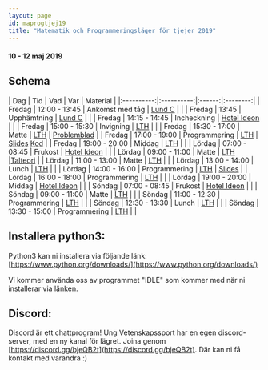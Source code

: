 ```yaml
---
layout: page
id: maprogtjej19
title: "Matematik och Programmeringsläger för tjejer 2019"
---
```


#### 10 - 12 maj 2019

## Schema

| Dag        | Tid       | Vad   | Var     | Material |
|:----------:|:----------:|:------:|:--------:|
| Fredag | 12:00 - 13:45 | Ankomst med tåg | [Lund C](https://goo.gl/maps/e2wLFsP6aU9Vwi2y9) | |
| Fredag | 13:45         | Upphämtning | [Lund C](https://goo.gl/maps/e2wLFsP6aU9Vwi2y9) | |
| Fredag | 14:15 - 14:45 | Incheckning | [Hotel Ideon](https://goo.gl/maps/dWF3aWSMbTYYaRqYA) | |
| Fredag | 15:00 - 15:30 | Invigning | [LTH](https://goo.gl/maps/xfdAj8oKQwieeJtTA) | |
| Fredag | 15:30 - 17:00 | Matte | [LTH](https://goo.gl/maps/xfdAj8oKQwieeJtTA) | [Problemblad](/assets/201905/Problemlosning-Forelasning-1.pdf) |
| Fredag | 17:00 - 19:00 | Programmering | [LTH](https://goo.gl/maps/xfdAj8oKQwieeJtTA) | [Slides](https://docs.google.com/presentation/d/1cny5LYP0HtL2TGslr_ZBUxCxvYSomZDTQLzeh7Ap5S0/edit?usp=sharing) [Kod](/events/maprogtjej19/prog1_gr1) |
| Fredag | 19:00 - 20:00 | Middag | [LTH](https://goo.gl/maps/xfdAj8oKQwieeJtTA) | |
| Lördag | 07:00 - 08:45 | Frukost | [Hotel Ideon](https://goo.gl/maps/dWF3aWSMbTYYaRqYA) | |
| Lördag | 09:00 - 11:00 | Matte | [LTH](https://goo.gl/maps/xfdAj8oKQwieeJtTA) |[Talteori](/assets/201905/Problemblad-Talteori-1.pdf) |
| Lördag | 11:00 - 13:00 | Matte | [LTH](https://goo.gl/maps/xfdAj8oKQwieeJtTA) | |
| Lördag | 13:00 - 14:00 | Lunch | [LTH](https://goo.gl/maps/xfdAj8oKQwieeJtTA) | |
| Lördag | 14:00 - 16:00 | Programmering | [LTH](https://goo.gl/maps/xfdAj8oKQwieeJtTA) | [Slides](https://docs.google.com/presentation/d/16ZqnIzlDkZx3UAWqDgBsVOU8wsGIR382HlvH6vKCdek/edit#slide=id.g59f92b25c4_0_207) |
| Lördag | 16:00 - 18:00 | Programmering | [LTH](https://goo.gl/maps/xfdAj8oKQwieeJtTA) | |
| Lördag | 19:00 - 20:00 | Middag | [Hotel Ideon](https://goo.gl/maps/dWF3aWSMbTYYaRqYA) | |
| Söndag | 07:00 - 08:45 | Frukost | [Hotel Ideon](https://goo.gl/maps/dWF3aWSMbTYYaRqYA) | |
| Söndag | 09:00 - 11:00 | Matte | [LTH](https://goo.gl/maps/xfdAj8oKQwieeJtTA) | |
| Söndag | 11:00 - 12:30 | Programmering | [LTH](https://goo.gl/maps/xfdAj8oKQwieeJtTA) | |
| Söndag | 12:30 - 13:30 | Lunch | [LTH](https://goo.gl/maps/xfdAj8oKQwieeJtTA) | |
| Söndag | 13:30 - 15:00 | Programmering | [LTH](https://goo.gl/maps/xfdAj8oKQwieeJtTA) | |

## Installera python3:
Python3 kan ni installera via följande länk:
[https://www.python.org/downloads/](https://www.python.org/downloads/)

Vi kommer använda oss av programmet "IDLE" som kommer med när ni installerar via länken.

## Discord:
Discord är ett chattprogram! Ung Vetenskapssport har en egen discord-server, med en ny kanal för lägret. Joina genom [https://discord.gg/bjeQB2t](https://discord.gg/bjeQB2t). Där kan ni få kontakt med varandra :)
